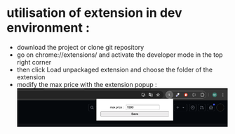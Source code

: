 # utilisation of extension in dev environment :
- download the project or clone git repository
- go on chrome://extensions/ and activate the developer mode in the top right corner
- then click Load unpackaged extension and choose the folder of the extension
- modify the max price with the extension popup : 
![img.png](img.png)